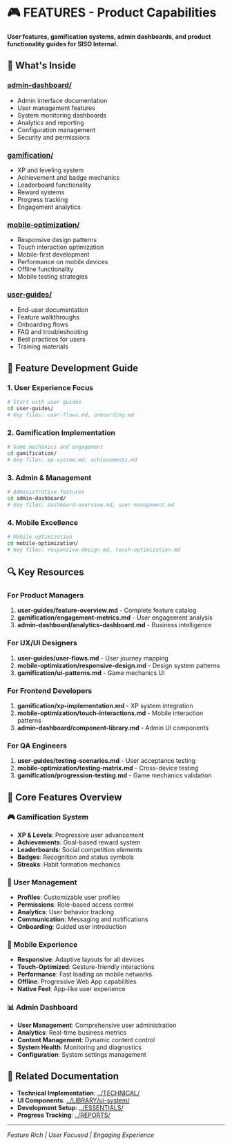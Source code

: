 # 🎮 FEATURES - Product Capabilities

**User features, gamification systems, admin dashboards, and product functionality guides for SISO Internal.**

## 📁 **What's Inside**

### **[admin-dashboard/](admin-dashboard/)**
- Admin interface documentation
- User management features
- System monitoring dashboards
- Analytics and reporting
- Configuration management
- Security and permissions

### **[gamification/](gamification/)**
- XP and leveling system
- Achievement and badge mechanics
- Leaderboard functionality
- Reward systems
- Progress tracking
- Engagement analytics

### **[mobile-optimization/](mobile-optimization/)**
- Responsive design patterns
- Touch interaction optimization
- Mobile-first development
- Performance on mobile devices
- Offline functionality
- Mobile testing strategies

### **[user-guides/](user-guides/)**
- End-user documentation
- Feature walkthroughs
- Onboarding flows
- FAQ and troubleshooting
- Best practices for users
- Training materials

## 🎯 **Feature Development Guide**

### **1. User Experience Focus**
```bash
# Start with user guides
cd user-guides/
# Key files: user-flows.md, onboarding.md
```

### **2. Gamification Implementation**
```bash
# Game mechanics and engagement
cd gamification/
# Key files: xp-system.md, achievements.md
```

### **3. Admin & Management**
```bash
# Administrative features
cd admin-dashboard/
# Key files: dashboard-overview.md, user-management.md
```

### **4. Mobile Excellence**
```bash
# Mobile optimization
cd mobile-optimization/
# Key files: responsive-design.md, touch-optimization.md
```

## 🔍 **Key Resources**

### **For Product Managers**
1. **user-guides/feature-overview.md** - Complete feature catalog
2. **gamification/engagement-metrics.md** - User engagement analysis
3. **admin-dashboard/analytics-dashboard.md** - Business intelligence

### **For UX/UI Designers**
1. **user-guides/user-flows.md** - User journey mapping
2. **mobile-optimization/responsive-design.md** - Design system patterns
3. **gamification/ui-patterns.md** - Game mechanics UI

### **For Frontend Developers**
1. **gamification/xp-implementation.md** - XP system integration
2. **mobile-optimization/touch-interactions.md** - Mobile interaction patterns
3. **admin-dashboard/component-library.md** - Admin UI components

### **For QA Engineers**
1. **user-guides/testing-scenarios.md** - User acceptance testing
2. **mobile-optimization/testing-matrix.md** - Cross-device testing
3. **gamification/progression-testing.md** - Game mechanics validation

## 🚀 **Core Features Overview**

### **🎮 Gamification System**
- **XP & Levels**: Progressive user advancement
- **Achievements**: Goal-based reward system  
- **Leaderboards**: Social competition elements
- **Badges**: Recognition and status symbols
- **Streaks**: Habit formation mechanics

### **👥 User Management**
- **Profiles**: Customizable user profiles
- **Permissions**: Role-based access control
- **Analytics**: User behavior tracking
- **Communication**: Messaging and notifications
- **Onboarding**: Guided user introduction

### **📱 Mobile Experience**
- **Responsive**: Adaptive layouts for all devices
- **Touch-Optimized**: Gesture-friendly interactions
- **Performance**: Fast loading on mobile networks
- **Offline**: Progressive Web App capabilities
- **Native Feel**: App-like user experience

### **📊 Admin Dashboard**
- **User Management**: Comprehensive user administration
- **Analytics**: Real-time business metrics
- **Content Management**: Dynamic content control
- **System Health**: Monitoring and diagnostics
- **Configuration**: System settings management

## 🔄 **Related Documentation**

- **Technical Implementation**: [../TECHNICAL/](../TECHNICAL/)
- **UI Components**: [../LIBRARY/ui-system/](../LIBRARY/ui-system/)
- **Development Setup**: [../ESSENTIALS/](../ESSENTIALS/)
- **Progress Tracking**: [../REPORTS/](../REPORTS/)

---

*Feature Rich | User Focused | Engaging Experience*